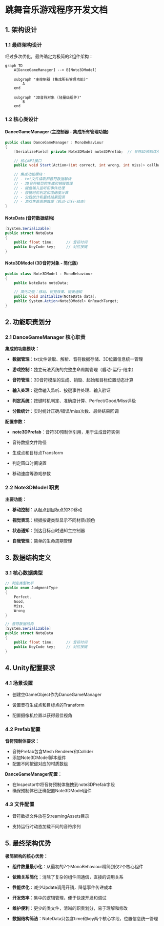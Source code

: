 # 跳舞音乐游戏程序开发文档

## 1. 架构设计

### 1.1 最终架构设计

经过多次优化，最终确定为极简的2组件架构：

```mermaid
graph TD
    A[DanceGameManager] --> B[Note3DModel]
    
    subgraph "主控制器 (集成所有管理功能)"
        A
    end
    
    subgraph "3D音符对象 (轻量级组件)"
        B
    end
```

### 1.2 核心类设计

#### DanceGameManager (主控制器 - 集成所有管理功能)

```csharp
public class DanceGameManager : MonoBehaviour
{
    [SerializeField] private Note3DModel note3DPrefab;  // 音符3D预制体引用
    
    // 核心API接口
    public void Start(Action<(int correct, int wrong, int miss)> callback);
    
    // 集成功能模块：
    // - txt文件读取和音符数据解析
    // - 3D音符模型的生成和销毁管理
    // - 键盘输入监听和事件处理
    // - 按键时机判定和准确度计算
    // - 分数统计和最终结果回调
    // - 游戏生命周期管理（启动-运行-结束）
}
```

#### NoteData (音符数据结构)

```csharp
[System.Serializable]
public struct NoteData
{
    public float time;      // 音符时间
    public KeyCode key;     // 对应按键
}
````

#### Note3DModel (3D音符对象 - 简化版)

```csharp
public class Note3DModel : MonoBehaviour
{
    public NoteData noteData;
    
    // 简化功能：移动、视觉效果、销毁通知
    public void Initialize(NoteData data);
    public System.Action<Note3DModel> OnReachTarget;
}
```

## 2. 功能职责划分

### 2.1 DanceGameManager 核心职责

**集成的功能模块：**

* **数据管理**：txt文件读取、解析、音符数据存储、3D位置信息统一管理

* **游戏控制**：独立玩法系统的完整生命周期管理（启动-运行-结束）

* **音符管理**：3D音符模型的生成、销毁、起始和目标位置动态计算

* **输入处理**：键盘输入监听、按键事件处理、输入验证

* **判定系统**：按键时机判定、准确度计算、Perfect/Good/Miss评级

* **分数统计**：实时统计正确/错误/miss次数、最终结果回调

**配置参数：**

* **note3DPrefab**：音符3D预制体引用，用于生成音符实例

* 音符数据文件路径

* 生成点和目标点Transform

* 判定窗口时间设置

* 移动速度等游戏参数

### 2.2 Note3DModel 职责

**主要功能：**

* **移动控制**：从起点到目标点的3D移动

* **视觉表现**：根据按键类型显示不同材质/颜色

* **状态通知**：到达目标点时通知主控制器

* **自我管理**：简单的生命周期管理

## 3. 数据结构定义

### 3.1 核心数据类型

```csharp
// 判定类型枚举
public enum JudgmentType
{
    Perfect,
    Good,
    Miss,
    Wrong
}

// 音符数据结构
[System.Serializable]
public struct NoteData
{
    public float time;      // 音符时间
    public KeyCode key;     // 对应按键
}
```

## 4. Unity配置要求

### 4.1 场景设置

* 创建空GameObject作为DanceGameManager

* 设置音符生成点和目标点的Transform

* 配置摄像机位置以获得最佳视角

### 4.2 Prefab配置

**音符预制体要求：**
* 音符Prefab包含Mesh Renderer和Collider
* 添加Note3DModel脚本组件
* 配置不同按键对应的材质数组

**DanceGameManager配置：**
* 在Inspector中将音符预制体拖拽到note3DPrefab字段
* 确保预制体已正确配置Note3DModel组件

### 4.3 文件配置

* 音符数据文件放在StreamingAssets目录

* 支持运行时动态加载不同的音符序列

## 5. 最终架构优势

**极简架构的核心优势：**

* **组件数量最小化**：从最初的7个MonoBehaviour精简到仅2个核心组件

* **依赖关系简化**：消除了复杂的组件间通信，直接的调用关系

* **性能优化**：减少Update调用开销，降低事件传递成本

* **开发效率**：集中的逻辑管理，便于快速开发和调试

* **维护便利**：更少的类文件，清晰的职责划分，易于理解和修改

* **数据结构简洁**：NoteData只包含time和key两个核心字段，位置信息统一管理

